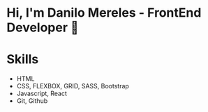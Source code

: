 # Hi, I'm Danilo Mereles - FrontEnd Developer 👋
# Skills
<ul>
  <li>HTML</li>
  <li>CSS, FLEXBOX, GRID, SASS, Bootstrap </li>
  <li>Javascript, React</li>
  <li>Git, Github</li>
</ul>
